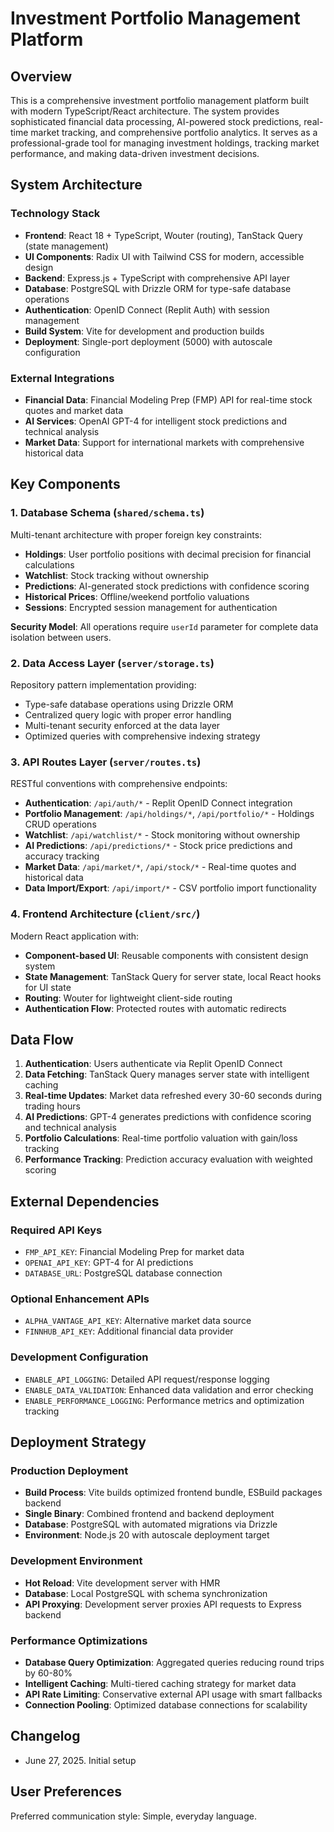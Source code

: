 # Investment Portfolio Management Platform

## Overview

This is a comprehensive investment portfolio management platform built with modern TypeScript/React architecture. The system provides sophisticated financial data processing, AI-powered stock predictions, real-time market tracking, and comprehensive portfolio analytics. It serves as a professional-grade tool for managing investment holdings, tracking market performance, and making data-driven investment decisions.

## System Architecture

### Technology Stack
- **Frontend**: React 18 + TypeScript, Wouter (routing), TanStack Query (state management)
- **UI Components**: Radix UI with Tailwind CSS for modern, accessible design
- **Backend**: Express.js + TypeScript with comprehensive API layer
- **Database**: PostgreSQL with Drizzle ORM for type-safe database operations
- **Authentication**: OpenID Connect (Replit Auth) with session management
- **Build System**: Vite for development and production builds
- **Deployment**: Single-port deployment (5000) with autoscale configuration

### External Integrations
- **Financial Data**: Financial Modeling Prep (FMP) API for real-time stock quotes and market data
- **AI Services**: OpenAI GPT-4 for intelligent stock predictions and technical analysis
- **Market Data**: Support for international markets with comprehensive historical data

## Key Components

### 1. Database Schema (`shared/schema.ts`)
Multi-tenant architecture with proper foreign key constraints:
- **Holdings**: User portfolio positions with decimal precision for financial calculations
- **Watchlist**: Stock tracking without ownership
- **Predictions**: AI-generated stock predictions with confidence scoring
- **Historical Prices**: Offline/weekend portfolio valuations
- **Sessions**: Encrypted session management for authentication

**Security Model**: All operations require `userId` parameter for complete data isolation between users.

### 2. Data Access Layer (`server/storage.ts`)
Repository pattern implementation providing:
- Type-safe database operations using Drizzle ORM
- Centralized query logic with proper error handling
- Multi-tenant security enforced at the data layer
- Optimized queries with comprehensive indexing strategy

### 3. API Routes Layer (`server/routes.ts`)
RESTful conventions with comprehensive endpoints:
- **Authentication**: `/api/auth/*` - Replit OpenID Connect integration
- **Portfolio Management**: `/api/holdings/*`, `/api/portfolio/*` - Holdings CRUD operations
- **Watchlist**: `/api/watchlist/*` - Stock monitoring without ownership
- **AI Predictions**: `/api/predictions/*` - Stock price predictions and accuracy tracking
- **Market Data**: `/api/market/*`, `/api/stock/*` - Real-time quotes and historical data
- **Data Import/Export**: `/api/import/*` - CSV portfolio import functionality

### 4. Frontend Architecture (`client/src/`)
Modern React application with:
- **Component-based UI**: Reusable components with consistent design system
- **State Management**: TanStack Query for server state, local React hooks for UI state
- **Routing**: Wouter for lightweight client-side routing
- **Authentication Flow**: Protected routes with automatic redirects

## Data Flow

1. **Authentication**: Users authenticate via Replit OpenID Connect
2. **Data Fetching**: TanStack Query manages server state with intelligent caching
3. **Real-time Updates**: Market data refreshed every 30-60 seconds during trading hours
4. **AI Predictions**: GPT-4 generates predictions with confidence scoring and technical analysis
5. **Portfolio Calculations**: Real-time portfolio valuation with gain/loss tracking
6. **Performance Tracking**: Prediction accuracy evaluation with weighted scoring

## External Dependencies

### Required API Keys
- `FMP_API_KEY`: Financial Modeling Prep for market data
- `OPENAI_API_KEY`: GPT-4 for AI predictions
- `DATABASE_URL`: PostgreSQL database connection

### Optional Enhancement APIs
- `ALPHA_VANTAGE_API_KEY`: Alternative market data source
- `FINNHUB_API_KEY`: Additional financial data provider

### Development Configuration
- `ENABLE_API_LOGGING`: Detailed API request/response logging
- `ENABLE_DATA_VALIDATION`: Enhanced data validation and error checking
- `ENABLE_PERFORMANCE_LOGGING`: Performance metrics and optimization tracking

## Deployment Strategy

### Production Deployment
- **Build Process**: Vite builds optimized frontend bundle, ESBuild packages backend
- **Single Binary**: Combined frontend and backend deployment
- **Database**: PostgreSQL with automated migrations via Drizzle
- **Environment**: Node.js 20 with autoscale deployment target

### Development Environment
- **Hot Reload**: Vite development server with HMR
- **Database**: Local PostgreSQL with schema synchronization
- **API Proxying**: Development server proxies API requests to Express backend

### Performance Optimizations
- **Database Query Optimization**: Aggregated queries reducing round trips by 60-80%
- **Intelligent Caching**: Multi-tiered caching strategy for market data
- **API Rate Limiting**: Conservative external API usage with smart fallbacks
- **Connection Pooling**: Optimized database connections for scalability

## Changelog
- June 27, 2025. Initial setup

## User Preferences

Preferred communication style: Simple, everyday language.